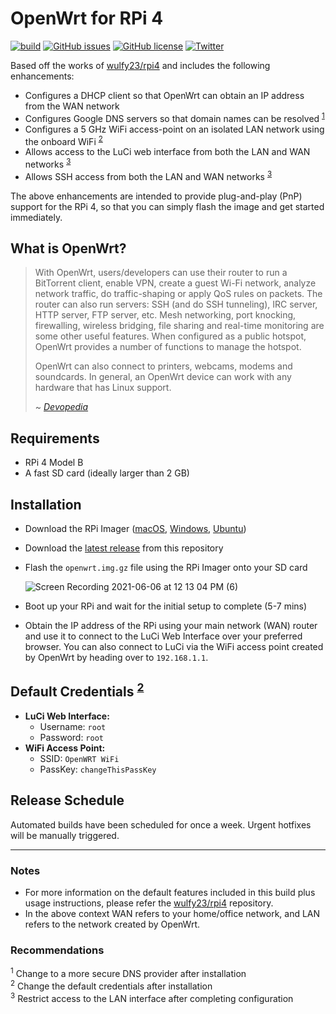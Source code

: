 # OpenWrt for RPi 4
[![build](https://github.com/damianperera/openwrt-rpi/actions/workflows/build.yml/badge.svg)](https://github.com/damianperera/openwrt-rpi/actions/workflows/build.yml) [![GitHub issues](https://img.shields.io/github/issues/damianperera/openwrt-rpi)](https://github.com/damianperera/openwrt-rpi/issues) [![GitHub license](https://img.shields.io/github/license/damianperera/openwrt-rpi)](https://github.com/damianperera/openwrt-rpi/blob/main/LICENSE) [![Twitter](https://img.shields.io/twitter/url?style=social&url=https%3A%2F%2Fgithub.com%2Fdamianperera%2Fopenwrt-rpi)](https://twitter.com/intent/tweet?url=https%3A%2F%2Fgithub.com%2Fdamianperera%2Fopenwrt-rpi)

Based off the works of [wulfy23/rpi4](https://github.com/wulfy23/rpi4) and includes the following enhancements:
- Configures a DHCP client so that OpenWrt can obtain an IP address from the WAN network
- Configures Google DNS servers so that domain names can be resolved <sup>[1](#recommendations)</sup>
- Configures a 5 GHz WiFi access-point on an isolated LAN network using the onboard WiFi <sup>[2](#recommendations)</sup>
- Allows access to the LuCi web interface from both the LAN and WAN networks <sup>[3](#recommendations)</sup>
- Allows SSH access from both the LAN and WAN networks <sup>[3](#recommendations)</sup>

The above enhancements are intended to provide plug-and-play (PnP) support for the RPi 4, so that you can simply flash the image and get started immediately.

## What is OpenWrt?
> With OpenWrt, users/developers can use their router to run a BitTorrent client, enable VPN, create a guest Wi-Fi network, analyze network traffic, do traffic-shaping or apply QoS rules on packets. The router can also run servers: SSH (and do SSH tunneling), IRC server, HTTP server, FTP server, etc. Mesh networking, port knocking, firewalling, wireless bridging, file sharing and real-time monitoring are some other useful features. When configured as a public hotspot, OpenWrt provides a number of functions to manage the hotspot.
> 
> OpenWrt can also connect to printers, webcams, modems and soundcards. In general, an OpenWrt device can work with any hardware that has Linux support.
> 
> ~ _[Devopedia](https://devopedia.org/openwrt)_

## Requirements
- RPi 4 Model B
- A fast SD card (ideally larger than 2 GB)

## Installation
- Download the RPi Imager ([macOS](https://downloads.raspberrypi.org/imager/imager_latest.dmg), [Windows](https://downloads.raspberrypi.org/imager/imager_latest.exe), [Ubuntu](https://downloads.raspberrypi.org/imager/imager_latest_amd64.deb))
- Download the [latest release](https://github.com/damianperera/openwrt-rpi/releases/latest) from this repository
- Flash the `openwrt.img.gz` file using the RPi Imager onto your SD card

  ![Screen Recording 2021-06-06 at 12 13 04 PM (6)](https://user-images.githubusercontent.com/15967502/120920902-7478e580-c6c1-11eb-9b62-d4041fcac34d.gif)
- Boot up your RPi and wait for the initial setup to complete (5-7 mins)
- Obtain the IP address of the RPi using your main network (WAN) router and use it to connect to the LuCi Web Interface over your preferred browser. You can also connect to LuCi via the WiFi access point created by OpenWrt by heading over to `192.168.1.1`.

## Default Credentials <sup>[2](#recommendations)</sup>
- **LuCi Web Interface:**
  - Username: `root`
  - Password: `root`
- **WiFi Access Point:** 
  - SSID: `OpenWRT WiFi`
  - PassKey: `changeThisPassKey`

## Release Schedule
Automated builds have been scheduled for once a week. Urgent hotfixes will be manually triggered.

---

### Notes
- For more information on the default features included in this build plus usage instructions, please refer the [wulfy23/rpi4](https://github.com/wulfy23/rpi4) repository.
- In the above context WAN refers to your home/office network, and LAN refers to the network created by OpenWrt.

### Recommendations
<sup>1</sup> Change to a more secure DNS provider after installation<br>
<sup>2</sup> Change the default credentials after installation<br>
<sup>3</sup> Restrict access to the LAN interface after completing configuration<br>
